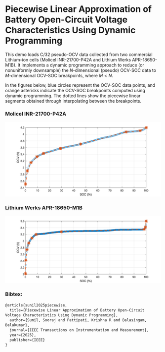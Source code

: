 # Piecewise Linear Approximation of Battery Open-Circuit Voltage Characteristics Using Dynamic Programming
This demo loads C/32 pseudo-OCV data collected from two commercial Lithium-ion cells (Molicel INR-21700-P42A and Lithium Werks APR-18650-M1B). It implements a dynamic programming approach to reduce (or nonuniformly downsample) the $N$-dimensional (pseudo) OCV-SOC data to $M$-dimensional OCV-SOC breakpoints, where $M < N$. 

In the figures below, blue circles represent the OCV-SOC data points, and orange asterisks indicate the OCV-SOC breakpoints computed using dynamic programming. The dotted lines show the piecewise linear segments obtained through interpolating between the breakpoints.

### Molicel INR-21700-P42A
![NCA](NMC.png)
### Lithium Werks APR-18650-M1B
![LFP](LFP.png)

### Bibtex:
```
@article{sunil2025piecewise,
  title={Piecewise Linear Approximation of Battery Open-Circuit Voltage Characteristics Using Dynamic Programming},
  author={Sunil, Sooraj and Pattipati, Krishna R and Balasingam, Balakumar},
  journal={IEEE Transactions on Instrumentation and Measurement},
  year={2025},
  publisher={IEEE}
}
